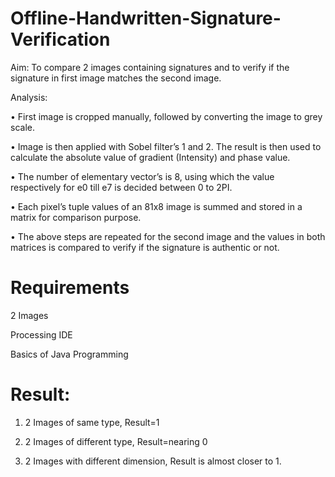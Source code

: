 # Offline-Handwritten-Signature-Verification
Aim: 
To compare 2 images containing signatures and to verify if the signature in first image matches the second image.

Analysis: 

•	First image is cropped manually, followed by converting the image to grey scale.

•	Image is then applied with Sobel filter’s 1 and 2. The result is then used to calculate the absolute value of gradient (Intensity) and phase value.

•	The number of elementary vector’s is 8, using which the value respectively for e0 till e7 is decided between 0 to 2PI.

•	Each pixel’s tuple values of an 81x8 image is summed and stored in a matrix for comparison purpose.

•	The above steps are repeated for the second image and the values in both matrices is compared to verify if the signature is authentic or not.

# Requirements
2 Images

Processing IDE

Basics of Java Programming


# Result:
1.	2 Images of same type, Result=1

2.	2 Images of different type, Result=nearing 0

3.	2 Images with different dimension, Result is almost closer to 1.
